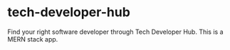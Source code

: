 # tech-developer-hub
Find your right software developer through Tech Developer Hub. This is a MERN stack app.
